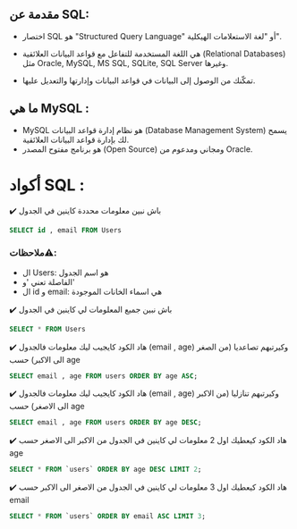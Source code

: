 ## مقدمة عن SQL:

- اختصار SQL هو "Structured Query Language" أو "لغة الاستعلامات الهيكلية".

- هي اللغة المستخدمة للتفاعل مع قواعد البيانات العلائقية (Relational Databases) مثل Oracle, MySQL, MS SQL, SQLite, SQL Server وغيرها.

-  تمكّنك من الوصول إلى البيانات في قواعد البيانات وإدارتها والتعديل عليها.


## ما هي MySQL :

- MySQL هو نظام إدارة قواعد البيانات (Database Management System) يسمح لك بإدارة قواعد البيانات العلائقية.
- هو برنامج مفتوح المصدر (Open Source) ومجاني ومدعوم من Oracle.


# أكواد SQL :

✔️ باش نبين معلومات محددة كاينين في الجدول 
```sql
SELECT id , email FROM Users
```
### ملاحظات⚠️:
* ال Users: هو اسم الجدول
* الفاصلة تعني 'و'
* ال id و email: هي اسماء الخانات الموجودة


✔️ باش نبين جميع المعلومات لي كاينين في الجدول 
```sql
SELECT * FROM Users
```

✔️ هاد الكود كايجيب ليك معلومات فالجدول (email , age) وكيرتبهم تصاعديا (من الصغر الى الاكبر) حسب age
```sql
SELECT email , age FROM users ORDER BY age ASC;
```

✔️ هاد الكود كايجيب ليك معلومات فالجدول (email , age) وكيرتبهم تنازليا (من الاكبر الى الاصغر) حسب age
```sql
SELECT email , age FROM users ORDER BY age DESC;
```

✔️ هاد الكود كيعطيك اول 2 معلومات لي كاينين في الجدول من الاكبر الى الاصغر حسب age
```sql
SELECT * FROM `users` ORDER BY age DESC LIMIT 2;
```


✔️ هاد الكود كيعطيك اول 3 معلومات لي كاينين في الجدول من الاصغر الى الاكبر حسب email
```sql
SELECT * FROM `users` ORDER BY email ASC LIMIT 3;
```


